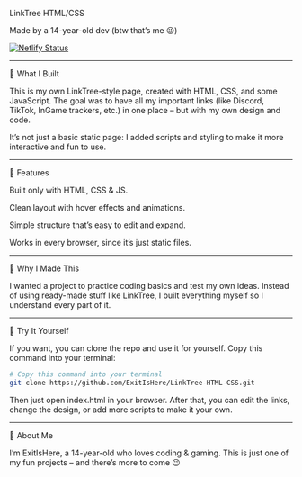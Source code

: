 LinkTree HTML/CSS

Made by a 14-year-old dev (btw that’s me 😉)

[![Netlify Status](https://api.netlify.com/api/v1/badges/9ac04dcb-57af-484e-9f4c-143cc6729097/deploy-status)](https://app.netlify.com/projects/exitishere/deploys)

---

📖 What I Built

This is my own LinkTree-style page, created with HTML, CSS, and some JavaScript.
The goal was to have all my important links (like Discord, TikTok, InGame trackers, etc.) in one place – but with my own design and code.

It’s not just a basic static page: I added scripts and styling to make it more interactive and fun to use.


---

🎨 Features

Built only with HTML, CSS & JS.

Clean layout with hover effects and animations.

Simple structure that’s easy to edit and expand.

Works in every browser, since it’s just static files.



---

🔧 Why I Made This

I wanted a project to practice coding basics and test my own ideas.
Instead of using ready-made stuff like LinkTree, I built everything myself so I understand every part of it.


---

🚀 Try It Yourself

If you want, you can clone the repo and use it for yourself. Copy this command into your terminal:
```bash
# Copy this command into your terminal
git clone https://github.com/ExitIsHere/LinkTree-HTML-CSS.git
```
Then just open index.html in your browser.
After that, you can edit the links, change the design, or add more scripts to make it your own.


---

👤 About Me

I’m ExitIsHere, a 14-year-old who loves coding & gaming.
This is just one of my fun projects – and there’s more to come 😉

